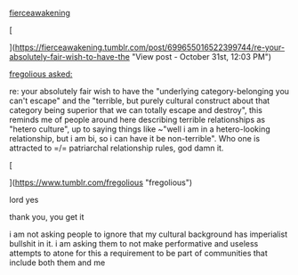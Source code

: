 [fierceawakening](https://fierceawakening.tumblr.com/post/699655016522399744/re-your-absolutely-fair-wish-to-have-the)

[

](https://fierceawakening.tumblr.com/post/699655016522399744/re-your-absolutely-fair-wish-to-have-the "View post - October 31st, 12:03 PM")

[fregolious asked:](https://www.tumblr.com/fregolious)

re: your absolutely fair wish to have the "underlying category-belonging you can't escape" and the "terrible, but purely cultural construct about that category being superior that we can totally escape and destroy", this reminds me of people around here describing terrible relationships as "hetero culture", up to saying things like ~"well i am in a hetero-looking relationship, but i am bi, so i can have it be non-terrible". Who one is attracted to =/= patriarchal relationship rules, god damn it.

[

](https://www.tumblr.com/fregolious "fregolious")

lord yes

thank you, you get it

i am not asking people to ignore that my cultural background has imperialist bullshit in it. i am asking them to not make performative and useless attempts to atone for this a requirement to be part of communities that include both them and me